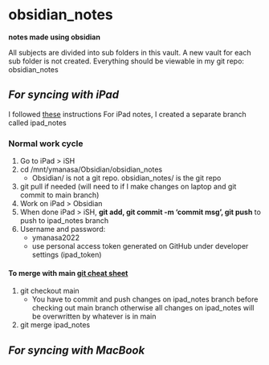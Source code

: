 # obsidian_notes
**notes made using obsidian**

All subjects are divided into sub folders in this vault.
A new vault for each sub folder is not created.
Everything should be viewable in my git repo: obsidian_notes

## *For syncing with iPad*
I followed [these](https://gist.github.com/DannyQuah/f686c0e43b741468e12515cd79017489) instructions 
For iPad notes, I created a separate branch called ipad_notes
### Normal work cycle 
1. Go to iPad > iSH
2. cd /mnt/ymanasa/Obsidian/obsidian_notes
	- Obsidian/ is not a git repo. obsidian_notes/ is the git repo 
3. git pull if needed (will need to if I make changes on laptop and git commit to main branch)
4. Work on iPad > Obsidian 
5. When done iPad > iSH, **git add, git commit -m ‘commit msg’, git push** to push to ipad_notes branch 
6. Username and password:
	- ymanasa2022
	- use personal access token generated on GitHub under developer settings (ipad_token)
#### To merge with main [git cheat sheet](https://education.github.com/git-cheat-sheet-education.pdf)
1.  git checkout main 
	- You have to commit and push changes on ipad_notes branch before checking out main branch otherwise all changes on ipad_notes will be overwritten by whatever is in main
2. git merge ipad_notes

## *For syncing with MacBook* 




